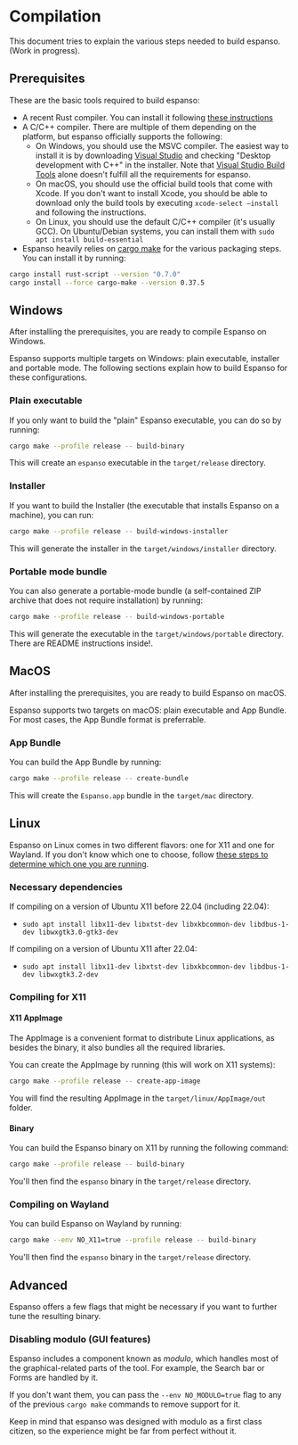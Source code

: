 # Compilation

This document tries to explain the various steps needed to build espanso. (Work in progress).

## Prerequisites

These are the basic tools required to build espanso:

- A recent Rust compiler. You can install it following [these instructions](https://www.rust-lang.org/tools/install)
- A C/C++ compiler. There are multiple of them depending on the platform, but espanso officially supports the following:
  - On Windows, you should use the MSVC compiler. The easiest way to install it is by downloading [Visual Studio](https://visualstudio.microsoft.com/) and checking "Desktop development with C++" in the installer.
  Note that [Visual Studio Build Tools](https://visualstudio.microsoft.com/visual-cpp-build-tools/) alone doesn't fulfill all the requirements for espanso.
  - On macOS, you should use the official build tools that come with Xcode. If you don't want to install Xcode, you should be able to download only the build tools by executing `xcode-select —install` and following the instructions.
  - On Linux, you should use the default C/C++ compiler (it's usually GCC). On Ubuntu/Debian systems, you can install them with `sudo apt install build-essential`
- Espanso heavily relies on [cargo make](https://github.com/sagiegurari/cargo-make) for the various packaging
steps. You can install it by running:

```bash
cargo install rust-script --version "0.7.0"
cargo install --force cargo-make --version 0.37.5
```

## Windows

After installing the prerequisites, you are ready to compile Espanso on Windows.

Espanso supports multiple targets on Windows: plain executable, installer and portable mode. The following sections explain how to build Espanso for these configurations.

### Plain executable

If you only want to build the "plain" Espanso executable, you can do so by running:

```bash
cargo make --profile release -- build-binary
```

This will create an `espanso` executable in the `target/release` directory.

### Installer

If you want to build the Installer (the executable that installs Espanso on a machine), you can run:

```bash
cargo make --profile release -- build-windows-installer
```

This will generate the installer in the `target/windows/installer` directory.

### Portable mode bundle

You can also generate a portable-mode bundle (a self-contained ZIP archive that does not require installation) by running:

```bash
cargo make --profile release -- build-windows-portable
```

This will generate the executable in the `target/windows/portable` directory.
There are README instructions inside!.

## MacOS

After installing the prerequisites, you are ready to build Espanso on macOS.

Espanso supports two targets on macOS: plain executable and App Bundle. For most cases, the App Bundle format is preferrable.

### App Bundle

You can build the App Bundle by running:

```bash
cargo make --profile release -- create-bundle
```

This will create the `Espanso.app` bundle in the `target/mac` directory.

## Linux

Espanso on Linux comes in two different flavors: one for X11 and one for Wayland.
If you don't know which one to choose, follow [these steps to determine which one you are running](https://unix.stackexchange.com/a/325972).

### Necessary dependencies

If compiling on a version of Ubuntu X11 before 22.04 (including 22.04):

- `sudo apt install libx11-dev libxtst-dev libxkbcommon-dev libdbus-1-dev libwxgtk3.0-gtk3-dev`

If compiling on a version of Ubuntu X11 after 22.04:

- `sudo apt install libx11-dev libxtst-dev libxkbcommon-dev libdbus-1-dev libwxgtk3.2-dev`

### Compiling for X11

#### X11 AppImage

The AppImage is a convenient format to distribute Linux applications, as besides the binary,
it also bundles all the required libraries.

You can create the AppImage by running (this will work on X11 systems):

```bash
cargo make --profile release -- create-app-image
```

You will find the resulting AppImage in the `target/linux/AppImage/out` folder.

#### Binary

You can build the Espanso binary on X11 by running the following command:

```bash
cargo make --profile release -- build-binary
```

You'll then find the `espanso` binary in the `target/release` directory.

### Compiling on Wayland

You can build Espanso on Wayland by running:

```bash
cargo make --env NO_X11=true --profile release -- build-binary
```

You'll then find the `espanso` binary in the `target/release` directory.

## Advanced

Espanso offers a few flags that might be necessary if you want to further tune the resulting binary.

### Disabling modulo (GUI features)

Espanso includes a component known as _modulo_, which handles most of the graphical-related parts of the tool.
For example, the Search bar or Forms are handled by it.

If you don't want them, you can pass the `--env NO_MODULO=true` flag to any of the previous `cargo make` commands
to remove support for it.

Keep in mind that espanso was designed with modulo as a first class citizen, so the experience might be far from perfect without it.

